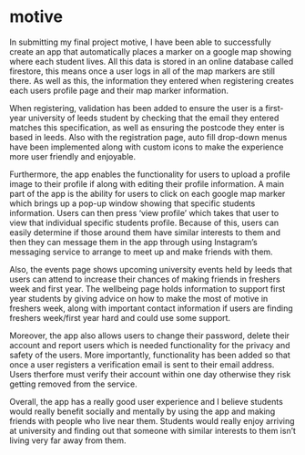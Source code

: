 # motive
 In submitting my final project motive, I have been able to successfully create an app that automatically places a marker on a google map showing where each student lives. All this data is stored in an online database called firestore, this means once a user logs in all of the map markers are still there. As well as this, the information they entered when registering creates each users profile page and their map marker information. 

When registering, validation has been added to ensure the user is a first-year university of leeds student by checking that the email they entered matches this specification, as well as ensuring the postcode they enter is based in leeds. Also with the registration page, auto fill drop-down menus have been implemented along with custom icons to make the experience more user friendly and enjoyable. 

Furthermore, the app enables the functionality for users to upload a profile image to their profile if along with editing their profile information. A main part of the app is the ability for users to click on each google map marker which brings up a pop-up window showing that specific students information. Users can then press ‘view profile’ which takes that user to view that individual specific students profile. Because of this, users can easily determine if those around them have similar interests to them and then they can message them in the app through using Instagram’s messaging service to arrange to meet up and make friends with them.

Also, the events page shows upcoming university events held by leeds that users can attend to increase their chances of making friends in freshers week and first year. The wellbeing page holds information to support first year students by giving advice on how to make the most of motive in freshers week, along with important contact information if users are finding freshers week/first year hard and could use some support.

Moreover, the app also allows users to change their password, delete their account and report users which is needed functionality for the privacy and safety of the users. More importantly, functionality has been added so that once a user registers a verification email is sent to their email address. Users therfore must verify their account within one day otherwise they risk getting removed from the service.

Overall, the app has a really good user experience and I believe students would really benefit socially and mentally by using the app and making friends with people who live near them. Students would really enjoy arriving at university and finding out that someone with similar interests to them isn’t living very far away from them.
